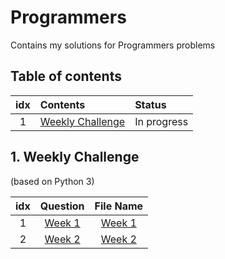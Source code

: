 # Programmers
Contains my solutions for Programmers problems

## Table of contents
|idx | Contents 																		 | Status	   | 
|:--:|:--------------------------------------------------------------------|:------------|
|1   | [Weekly Challenge](#1-weekly-challenge) 						 | In progress |

## 1. Weekly Challenge
(based on Python 3) 

| idx |Question|File Name|
|:---:|:------:|:-------:|
|  1  |[Week 1](https://programmers.co.kr/learn/courses/30/lessons/82612) | [Week 1](https://github.com/Myeongjung/Programmers/blob/main/Weekly%20Challenge/Week%201.py) |
|  2  |[Week 2](https://programmers.co.kr/learn/courses/30/lessons/83201) | [Week 2](https://github.com/Myeongjung/Programmers/blob/main/Weekly%20Challenge/Week%202.py) |
